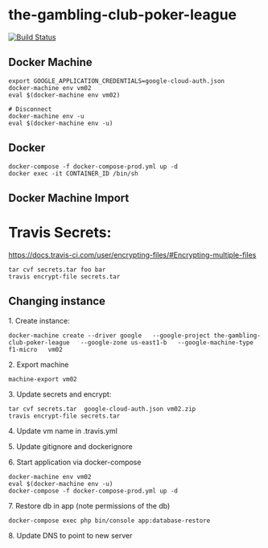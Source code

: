 # the-gambling-club-poker-league

[![Build Status](https://travis-ci.org/finchmeister/the-gambling-club-poker-league.svg?branch=master)](https://travis-ci.org/finchmeister/the-gambling-club-poker-league)


## Docker Machine

```
export GOOGLE_APPLICATION_CREDENTIALS=google-cloud-auth.json 
docker-machine env vm02
eval $(docker-machine env vm02)

# Disconnect
docker-machine env -u
eval $(docker-machine env -u)
```

## Docker
```
docker-compose -f docker-compose-prod.yml up -d
docker exec -it CONTAINER_ID /bin/sh
```

## Docker Machine Import

# Travis Secrets:
<https://docs.travis-ci.com/user/encrypting-files/#Encrypting-multiple-files>
```
tar cvf secrets.tar foo bar
travis encrypt-file secrets.tar
```

## Changing instance
1\. Create instance: 
```
docker-machine create --driver google   --google-project the-gambling-club-poker-league   --google-zone us-east1-b   --google-machine-type f1-micro   vm02
```
2\. Export machine
```
machine-export vm02
```
3\. Update secrets and encrypt:
```
tar cvf secrets.tar  google-cloud-auth.json vm02.zip
travis encrypt-file secrets.tar
```
4\. Update vm name in .travis.yml

5\. Update gitignore and dockerignore

6\. Start application via docker-compose
```
docker-machine env vm02
eval $(docker-machine env -u)
docker-compose -f docker-compose-prod.yml up -d
```
7\. Restore db in app (note permissions of the db)
```
docker-compose exec php bin/console app:database-restore
```
8\. Update DNS to point to new server